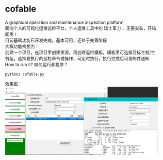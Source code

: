 # cofable
A graphical operation and maintenance inspection platform<br>
面向个人的可视化运维巡检平台，个人运维工具中的 瑞士军刀 ，无需安装，开箱即用！<br>
目前基础功能已开发完成，基本可用，还处于完善阶段<br>
大概功能构想为：<br>
创建一个项目，在项目里创建资源，再创建巡检模板，模板里可选择目标主机/主机组，选择要执行的巡检命令或操作，可定时执行，执行完成后可发邮件通知<br>
How to run it? 如何运行此程序？<br>
```shell
python3 cofable.py
```
效果图：<br>
![demo1](demo1.png)
